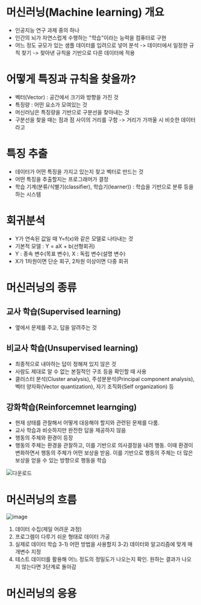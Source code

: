 # 머신러닝(Machine learning) 개요
- 인공지능 연구 과제 중의 하나
- 인간의 뇌가 자연스럽게 수행하는 "학습"이라는 능력을 컴퓨터로 구현
- 어느 정도 규모가 있는 샘플 데이터를 입려으로 넣어 분석 -> 데이터에서 일정한 규칙 찾기 -> 찾아낸 규칙을 기반으로 다른 데이터에 적용

# 어떻게 특징과 규칙을 찾을까?
- 벡터(Vector) : 공간에서 크기와 방향을 가진 것
- 특징량 : 어떤 요소가 모여있는 것
- 머신러닝은 특징량을 기반으로 구분선을 찾아내는 것
- 구분선을 찾을 때는 점과 점 사이의 거리를 구함 -> 거리가 가까울 시 비슷한 데이터라고 

# 특징 추출
- 데이터가 어떤 특징을 가지고 있는지 찾고 벡터로 만드는 것
- 어떤 특징을 추출할지는 프로그래머가 결정
- 학습 기계(분류/식별기(classifier), 학습기(learner)) : 학습을 기반으로 분류 등을 하는 시스템

# 회귀분석
- Y가 연속된 값일 때 Y=f(x)와 같은 모델로 나타내는 것
- 기본적 모델 : Y = aX + b(선형회귀)
- Y : 종속 변수(목표 변수), X : 독립 변수(설명 변수)
- X가 1차원이면 단순 회구, 2차원 이상이면 다중 회귀

# 머신러닝의 종류

## 교사 학습(Supervised learning)
- 옆에서 문제를 주고, 답을 알려주는 것

## 비교사 학습(Unsupervised learning)
- 최종적으로 내야하는 답이 정해져 있지 않은 것
- 사람도 제대로 알 수 없는 본질적인 구조 등을 확인할 때 사용
- 클러스터 분석(Cluster analysis), 주성분분석(Principal component analysis), 벡터 양자화(Vector quantization), 자기 조직화(Self organization) 등

## 강화학습(Reinforcemnet learnging)
- 현재 상태를 관찰해서 어떻게 대응해야 할지와 관련된 문제를 다룸.
- 교사 학습과 비슷하지만 완전한 답을 제공하지 않음
- 행동의 주체와 환경이 등장
- 행동의 주체는 환경을 관찰하고, 이를 기반으로 의사결정을 내려 행동. 이때 환경이 변화하면서 행동의 주체가 어떤 보상을 받음. 이를 기반으로 행동의 주체는 더 많은 보상을 얻을 수 있는 방향으로 행동을 학습

![다운로드](https://user-images.githubusercontent.com/80622859/182092645-918e59cb-d8bd-4808-a165-7b1bac1029e9.png)

# 머신러닝의 흐름

![image](https://user-images.githubusercontent.com/80622859/182092859-575d8d39-9085-4497-9f77-96b9d8dd1ef3.png)

1. 데이터 수집(제일 어려운 과정)
2. 프로그렘이 다루기 쉬운 형태로 데이터 가공
3. 실제로 데이터 학습
3-1) 어떤 방법을 사용할지
3-2) 데이터와 알고리즘에 맞게 매개변수 지정
4. 테스트 데이터를 활용해 어느 정도의 정밀도가 나오는지 확인. 원하는 결과가 나오지 않는다면 3단계로 돌아감

# 머신러닝의 응용 

